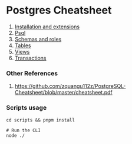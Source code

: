 Postgres Cheatsheet
===============================

1. [Installation and extensions](/installation-and-extensions.md)
2. [Psql](/psql.md)
3. [Schemas and roles](/schemas-and-roles.md)
4. [Tables](/tables.md)
5. [Views](/views.md)
6. [Transactions](/transactions.md)

### Other References

1. https://github.com/zquangu112z/PostgreSQL-Cheatsheet/blob/master/cheatsheet.pdf

### Scripts usage

```shell
cd scripts && pnpm install

# Run the CLI
node ./
```

